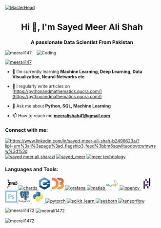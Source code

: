 [![MasterHead](https://bcu.imgix.net/big-data-analytics-banner-image-131934029945360761.jpg?auto=format&fm=jpg?mode=crop&width=1342&height=420)](https://rishavchanda.io)
<h1 align="center">Hi 👋, I'm Sayed Meer Ali Shah</h1>
<h3 align="center">A passionate Data Scientist From Pakistan</h3>
<img align="right" alt="Coding" width="400" src="https://miro.medium.com/v2/resize:fit:1400/0*Yb_BsikIKFAtuKj9.gif">

<p align="left"> <img src="https://komarev.com/ghpvc/?username=meerali147&label=Profile%20views&color=0e75b6&style=flat" alt="meerali147" /> </p>

<p align="left"> <a href="https://github.com/ryo-ma/github-profile-trophy"><img src="https://github-profile-trophy.vercel.app/?username=meerali147" alt="meerali147" /></a> </p>

- 🌱 I’m currently learning **Machine Learning, Deep Learning, Data Visualization, Neural Networks etc**

- 📝 I regularly write articles on [https://pythonandmathematics.quora.com/](https://pythonandmathematics.quora.com/)

- 💬 Ask me about **Python, SQL, Machine Learning**

- 📫 How to reach me **meeralishah41@gmail.com**

<h3 align="left">Connect with me:</h3>
<p align="left">
<a href="https://linkedin.com/in/https://www.linkedin.com/in/sayed-meer-ali-shah-b2496623a/?lipi=urn%3ali%3apage%3ad_flagship3_feed%3bbm6sqwlituodovtcwmwrsw%3d%3d" target="blank"><img align="center" src="https://raw.githubusercontent.com/rahuldkjain/github-profile-readme-generator/master/src/images/icons/Social/linked-in-alt.svg" alt="https://www.linkedin.com/in/sayed-meer-ali-shah-b2496623a/?lipi=urn%3ali%3apage%3ad_flagship3_feed%3bbm6sqwlituodovtcwmwrsw%3d%3d" height="30" width="40" /></a>
<a href="https://fb.com/sayed meer ali sharazi" target="blank"><img align="center" src="https://raw.githubusercontent.com/rahuldkjain/github-profile-readme-generator/master/src/images/icons/Social/facebook.svg" alt="sayed meer ali sharazi" height="30" width="40" /></a>
<a href="https://instagram.com/sayed_meer" target="blank"><img align="center" src="https://raw.githubusercontent.com/rahuldkjain/github-profile-readme-generator/master/src/images/icons/Social/instagram.svg" alt="sayed_meer" height="30" width="40" /></a>
<a href="https://www.youtube.com/c/meer technology" target="blank"><img align="center" src="https://raw.githubusercontent.com/rahuldkjain/github-profile-readme-generator/master/src/images/icons/Social/youtube.svg" alt="meer technology" height="30" width="40" /></a>
</p>

<h3 align="left">Languages and Tools:</h3>
<p align="left"> <a href="https://canvasjs.com" target="_blank" rel="noreferrer"> <img src="https://raw.githubusercontent.com/Hardik0307/Hardik0307/master/assets/canvasjs-charts.svg" alt="canvasjs" width="40" height="40"/> </a> <a href="https://www.chartjs.org" target="_blank" rel="noreferrer"> <img src="https://www.chartjs.org/media/logo-title.svg" alt="chartjs" width="40" height="40"/> </a> <a href="https://www.w3schools.com/cpp/" target="_blank" rel="noreferrer"> <img src="https://raw.githubusercontent.com/devicons/devicon/master/icons/cplusplus/cplusplus-original.svg" alt="cplusplus" width="40" height="40"/> </a> <a href="https://d3js.org/" target="_blank" rel="noreferrer"> <img src="https://raw.githubusercontent.com/devicons/devicon/master/icons/d3js/d3js-original.svg" alt="d3js" width="40" height="40"/> </a> <a href="https://grafana.com" target="_blank" rel="noreferrer"> <img src="https://www.vectorlogo.zone/logos/grafana/grafana-icon.svg" alt="grafana" width="40" height="40"/> </a> <a href="https://www.mathworks.com/" target="_blank" rel="noreferrer"> <img src="https://upload.wikimedia.org/wikipedia/commons/2/21/Matlab_Logo.png" alt="matlab" width="40" height="40"/> </a> <a href="https://www.mysql.com/" target="_blank" rel="noreferrer"> <img src="https://raw.githubusercontent.com/devicons/devicon/master/icons/mysql/mysql-original-wordmark.svg" alt="mysql" width="40" height="40"/> </a> <a href="https://opencv.org/" target="_blank" rel="noreferrer"> <img src="https://www.vectorlogo.zone/logos/opencv/opencv-icon.svg" alt="opencv" width="40" height="40"/> </a> <a href="https://pandas.pydata.org/" target="_blank" rel="noreferrer"> <img src="https://raw.githubusercontent.com/devicons/devicon/2ae2a900d2f041da66e950e4d48052658d850630/icons/pandas/pandas-original.svg" alt="pandas" width="40" height="40"/> </a> <a href="https://www.photoshop.com/en" target="_blank" rel="noreferrer"> <img src="https://raw.githubusercontent.com/devicons/devicon/master/icons/photoshop/photoshop-line.svg" alt="photoshop" width="40" height="40"/> </a> <a href="https://www.postgresql.org" target="_blank" rel="noreferrer"> <img src="https://raw.githubusercontent.com/devicons/devicon/master/icons/postgresql/postgresql-original-wordmark.svg" alt="postgresql" width="40" height="40"/> </a> <a href="https://www.python.org" target="_blank" rel="noreferrer"> <img src="https://raw.githubusercontent.com/devicons/devicon/master/icons/python/python-original.svg" alt="python" width="40" height="40"/> </a> <a href="https://pytorch.org/" target="_blank" rel="noreferrer"> <img src="https://www.vectorlogo.zone/logos/pytorch/pytorch-icon.svg" alt="pytorch" width="40" height="40"/> </a> <a href="https://scikit-learn.org/" target="_blank" rel="noreferrer"> <img src="https://upload.wikimedia.org/wikipedia/commons/0/05/Scikit_learn_logo_small.svg" alt="scikit_learn" width="40" height="40"/> </a> <a href="https://seaborn.pydata.org/" target="_blank" rel="noreferrer"> <img src="https://seaborn.pydata.org/_images/logo-mark-lightbg.svg" alt="seaborn" width="40" height="40"/> </a> <a href="https://www.tensorflow.org" target="_blank" rel="noreferrer"> <img src="https://www.vectorlogo.zone/logos/tensorflow/tensorflow-icon.svg" alt="tensorflow" width="40" height="40"/> </a> </p>

<p><img align="left" src="https://github-readme-stats.vercel.app/api/top-langs?username=meerali147&show_icons=true&locale=en&layout=compact" alt="meerali1472" /></p>

<p>&nbsp;<img align="center" src="https://github-readme-stats.vercel.app/api?username=meerali147&show_icons=true&locale=en" alt="meerali1472" /></p>

<p><img align="center" src="https://github-readme-streak-stats.herokuapp.com/?user=meerali147&" alt="meerali1472" /></p>
